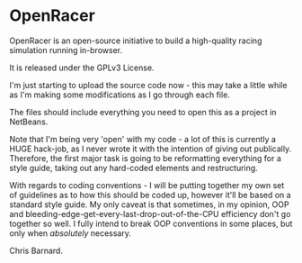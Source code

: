 # OpenRacer
OpenRacer is an open-source initiative to build a high-quality racing simulation running in-browser.

It is released under the GPLv3 License.

I'm just starting to upload the source code now - this may take a little while as I'm making some modifications as I go through each file.

The files should include everything you need to open this as a project in NetBeans.

Note that I'm being very 'open' with my code - a lot of this is currently a HUGE hack-job, as I never wrote it with the intention of giving out publically. Therefore, the first major task is going to be reformatting everything for a style guide, taking out any hard-coded elements and restructuring.

With regards to coding conventions - I will be putting together my own set of guidelines as to how this should be coded up, however it'll be based on a standard style guide. My only caveat is that sometimes, in my opinion, OOP and bleeding-edge-get-every-last-drop-out-of-the-CPU efficiency don't go together so well. I fully intend to break OOP conventions in some places, but only when *absolutely* necessary.

Chris Barnard.
